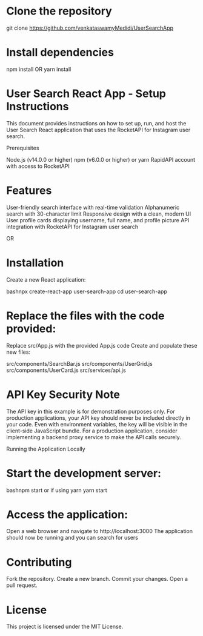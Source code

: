 # Clone the repository

git clone https://github.com/venkataswamyMedidi/UserSearchApp

# Install dependencies
npm install
OR
yarn install

# User Search React App - Setup Instructions
This document provides instructions on how to set up, run, and host the User Search React application that uses the RocketAPI for Instagram user search.

 Prerequisites

Node.js (v14.0.0 or higher)
npm (v6.0.0 or higher) or yarn
RapidAPI account with access to RocketAPI

# Features
User-friendly search interface with real-time validation
Alphanumeric search with 30-character limit
Responsive design with a clean, modern UI
User profile cards displaying username, full name, and profile picture
API integration with RocketAPI for Instagram user search

OR

# Installation

Create a new React application:

bashnpx create-react-app user-search-app
cd user-search-app

# Replace the files with the code provided:

Replace src/App.js with the provided App.js code
Create and populate these new files:

src/components/SearchBar.js
src/components/UserGrid.js
src/components/UserCard.js
src/services/api.js


# API Key Security Note

The API key in this example is for demonstration purposes only.
For production applications, your API key should never be included directly in your code.
Even with environment variables, the key will be visible in the client-side JavaScript bundle.
For a production application, consider implementing a backend proxy service to make the API calls securely.

Running the Application Locally

# Start the development server:

bashnpm start
or if using yarn
yarn start

# Access the application:

Open a web browser and navigate to http://localhost:3000
The application should now be running and you can search for users

# Contributing
Fork the repository.
Create a new branch.
Commit your changes.
Open a pull request.

# License
This project is licensed under the MIT License.
